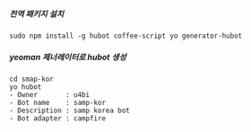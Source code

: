 ##### 전역 패키지 설치
    sudo npm install -g hubot coffee-script yo generator-hubot

##### yeoman 제너레이터로 hubot 생성
    cd smap-kor
    yo hubot
    - Owner       : u4bi
    - Bot name    : samp-kor
    - Description : samp korea bot
    - Bot adapter : campfire